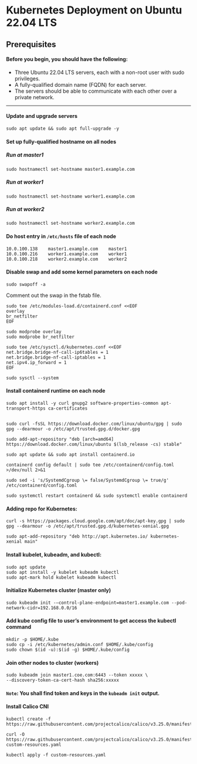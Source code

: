 # Kubernetes Deployment on Ubuntu 22.04 LTS
## Prerequisites
#### Before you begin, you should have the following:

- Three Ubuntu 22.04 LTS servers, each with a non-root user with sudo privileges.
- A fully-qualified domain name (FQDN) for each server.
- The servers should be able to communicate with each other over a private network.
---
#### Update and upgrade servers

```
sudo apt update && sudo apt full-upgrade -y
```
#### Set up fully-qualified hostname on all nodes

##### Run at master1
```
sudo hostnamectl set-hostname master1.example.com
```

##### Run at worker1
```
sudo hostnamectl set-hostname worker1.example.com
```

##### Run at worker2
```
sudo hostnamectl set-hostname worker2.example.com
```

####  Do host entry in `/etc/hosts` file of each node
```
10.0.100.138    master1.example.com    master1   
10.0.100.216    worker1.example.com    worker1
10.0.100.218    worker2.example.com    worker2
```

#### Disable swap and add some kernel parameters on each node
```
sudo swapoff -a
```
Comment out the swap in the fstab file.

```
sudo tee /etc/modules-load.d/containerd.conf <<EOF
overlay
br_netfilter
EOF
```

```
sudo modprobe overlay
sudo modprobe br_netfilter
```

```
sudo tee /etc/sysctl.d/kubernetes.conf <<EOF
net.bridge.bridge-nf-call-ip6tables = 1
net.bridge.bridge-nf-call-iptables = 1
net.ipv4.ip_forward = 1
EOF
```
```
sudo sysctl --system
```

#### Install containerd runtime on each node

```
sudo apt install -y curl gnupg2 software-properties-common apt-transport-https ca-certificates
```
```

sudo curl -fsSL https://download.docker.com/linux/ubuntu/gpg | sudo gpg --dearmour -o /etc/apt/trusted.gpg.d/docker.gpg
```
```
sudo add-apt-repository "deb [arch=amd64] https://download.docker.com/linux/ubuntu $(lsb_release -cs) stable"
```
```
sudo apt update && sudo apt install containerd.io
```
```
containerd config default | sudo tee /etc/containerd/config.toml >/dev/null 2>&1
```
```
sudo sed -i 's/SystemdCgroup \= false/SystemdCgroup \= true/g' /etc/containerd/config.toml
```
```
sudo systemctl restart containerd && sudo systemctl enable containerd
```

#### Adding repo for Kubernetes:
```
curl -s https://packages.cloud.google.com/apt/doc/apt-key.gpg | sudo gpg --dearmour -o /etc/apt/trusted.gpg.d/kubernetes-xenial.gpg
```
```
sudo apt-add-repository "deb http://apt.kubernetes.io/ kubernetes-xenial main"
```

#### Install kubelet, kubeadm, and kubectl:

```
sudo apt update
sudo apt install -y kubelet kubeadm kubectl
sudo apt-mark hold kubelet kubeadm kubectl
```
#### Initialize Kubernetes cluster (master only)
```
sudo kubeadm init -–control-plane-endpoint=master1.example.com --pod-network-cidr=192.168.0.0/16
```

#### Add kube config file to user’s environment to get access the kubectl command
```
mkdir -p $HOME/.kube
sudo cp -i /etc/kubernetes/admin.conf $HOME/.kube/config
sudo chown $(id -u):$(id -g) $HOME/.kube/config
```

#### Join other nodes to cluster (workers)
```
sudo kubeadm join master1.coe.com:6443 --token xxxxx \
--discovery-token-ca-cert-hash sha256:xxxxx
```
#### `Note`: You shall find token and keys in the `kubeadm init` output.

#### Install Calico CNI
```
kubectl create -f 
https://raw.githubusercontent.com/projectcalico/calico/v3.25.0/manifests/tigeraoperator.yaml
```
```
curl -O https://raw.githubusercontent.com/projectcalico/calico/v3.25.0/manifests/
custom-resources.yaml
```
```
kubectl apply -f custom-resources.yaml
```
